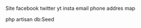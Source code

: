 Site
    facebook
    twitter
    yt
    insta
    email
    phone
    addres
    map


php artisan db:Seed
